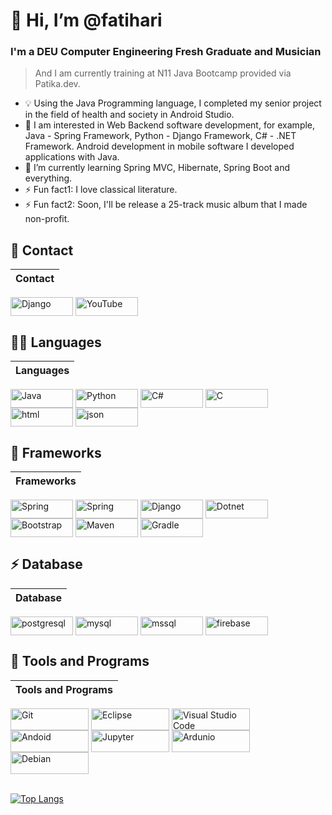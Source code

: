 # 👋 Hi, I’m @fatihari
### I'm a DEU Computer Engineering Fresh Graduate and Musician
> And I am currently training at N11 Java Bootcamp provided via Patika.dev.
- 💡  Using the Java Programming language, I completed my senior project in the field of health and society in Android Studio. 
- 👀 I am interested in Web Backend software development, for example, Java - Spring Framework, Python - Django Framework, C# - .NET Framework. Android development in mobile software I developed applications with Java. 
- 🌱 I’m currently learning Spring MVC, Hibernate, Spring Boot and everything.
- ⚡ Fun fact1: I love classical literature.
- ⚡ Fun fact2: Soon, I'll be release a 25-track music album that I made non-profit.


## 📱 Contact
Contact |
------------ |
[<img align="center" width="100px" height="30px" alt="Django" src="https://img.shields.io/badge/LinkedIn-0077B5?style=for-the-badge&logo=linkedin&logoColor=white" />][linkedin]
[<img align="center" width="100px" height="30px" alt="YouTube" src="https://img.shields.io/badge/YouTube-FF0000?style=for-the-badge&logo=youtube&logoColor=white" />][youtube]

## 👩‍💻 Languages
Languages |
------------ |
[<img align="center" alt="Java" width="100px" height="30px" src="https://img.shields.io/badge/Java-ED8B00?style=for-the-badge&logo=java&logoColor=white" />][java]
[<img align="center" alt="Python" width="100px" height="30px" src="https://img.shields.io/badge/Python-FFD43B?style=for-the-badge&logo=python&logoColor=darkgreen" />][python]
[<img align="center" alt="C#" width="100px" height="30px" src="https://img.shields.io/badge/C%23-239120?style=for-the-badge&logo=c-sharp&logoColor=white" />][csharp]
[<img align="center" alt="C" width="100px" height="30px" src="https://img.shields.io/badge/C-00599C?style=for-the-badge&logo=c&logoColor=white" />][c]
[<img align="center" alt="html" width="100px" height="30px" src="https://img.shields.io/badge/HTML5-E34F26?style=for-the-badge&logo=html5&logoColor=white" />][html]
[<img align="center" alt="json" width="100px" height="30px" src="https://img.shields.io/badge/json-5E5C5C?style=for-the-badge&logo=json&logoColor=white" />][json]

## 🚀 Frameworks
Frameworks |
------------ |
[<img align="center" alt="Spring" width="100px" height="30px" src="https://img.shields.io/badge/Spring-6DB33F?style=for-the-badge&logo=spring&logoColor=white" />][spring]
[<img align="center" alt="Spring" width="100px" height="30px" src="https://img.shields.io/badge/Spring_Boot-F2F4F9?style=for-the-badge&logo=spring-boot" />][spring]
[<img align="center" alt="Django" width="100px" height="30px" src="https://img.shields.io/badge/Django-092E20?style=for-the-badge&logo=django&logoColor=green" />][django]
[<img align="center" alt="Dotnet" width="100px" height="30px" src="https://img.shields.io/badge/.NET-512BD4?style=for-the-badge&logo=dotnet&logoColor=whit" />][dotnet]
[<img align="center" alt="Bootstrap" width="100px" height="30px" src="https://img.shields.io/badge/Bootstrap-563D7C?style=for-the-badge&logo=bootstrap&logoColor=white" />][bootstrap]
[<img align="center" alt="Maven" width="100px" height="30px" src="https://img.shields.io/badge/apache_maven-C71A36?style=for-the-badge&logo=apachemaven&logoColor=white" />][maven]
[<img align="center" alt="Gradle" width="100px" height="30px" src="https://img.shields.io/badge/gradle-02303A?style=for-the-badge&logo=gradle&logoColor=white" />][gradle]

## ⚡ Database 
Database |
------------ |
[<img align="center" alt="postgresql" width="100px" height="30px" src="https://img.shields.io/badge/PostgreSQL-316192?style=for-the-badge&logo=postgresql&logoColor=white" />][postgresql]
[<img align="center" alt="mysql" width="100px" height="30px" src="https://img.shields.io/badge/MySQL-00000F?style=for-the-badge&logo=mysql&logoColor=white" />][mysql]
[<img align="center" alt="mssql" width="100px" height="30px" src="https://img.shields.io/badge/Microsoft%20SQL%20Server-CC2927?style=for-the-badge&logo=microsoft%20sql%20server&logoColor=white" />][mssql]
[<img align="center" alt="firebase" width="100px" height="30px" src="https://img.shields.io/badge/firebase-ffca28?style=for-the-badge&logo=firebase&logoColor=black" />][firebase]

## 🚀 Tools and Programs
Tools and Programs |
------------ |
[<img align="center" alt="Git" width="125px" height="35px" src="https://img.shields.io/badge/Git-F05032?style=for-the-badge&logo=git&logoColor=white" />][git]
[<img align="center" alt="Eclipse" width="125px" height="35px" src="https://img.shields.io/badge/Eclipse-2C2255?style=for-the-badge&logo=eclipse&logoColor=white" />][eclipse]
[<img align="center" alt="Visual Studio Code" width="125px" height="35px" src="https://img.shields.io/badge/Visual_Studio_Code-0078D4?style=for-the-badge&logo=visual%20studio%20code&logoColor=white" />][vscode]
[<img align="center" alt="Andoid" width="125px" height="35px" src="https://img.shields.io/badge/Android_Studio-3DDC84?style=for-the-badge&logo=android-studio&logoColor=white" />][android]
[<img align="center" alt="Jupyter" width="125px" height="35px" src="https://img.shields.io/badge/Jupyter-F37626.svg?&style=for-the-badge&logo=Jupyter&logoColor=white" />][jupyter]
[<img align="center" alt="Ardunio" width="125px" height="35px" src="https://img.shields.io/badge/Arduino_IDE-00979D?style=for-the-badge&logo=arduino&logoColor=white" />][arduino]
[<img align="center" alt="Debian" width="125px" height="35px" src="https://img.shields.io/badge/Debian-A81D33?style=for-the-badge&logo=debian&logoColor=white" />][debian]

<!---
fatihari/fatihari is a ✨ special ✨ repository because its `README.md` (this file) appears on your GitHub profile.
You can click the Preview link to take a look at your changes.
--->

[youtube]: https://www.youtube.com/watch?v=0V4UAzTyuYs
[linkedin]: https://www.linkedin.com/in/fatiharics/
[django]: https://www.djangoproject.com
[python]: https://www.python.org
[android]: https://developer.android.com/studio
[java]: https://www.oracle.com/tr/java/technologies/javase-downloads.html
[csharp]: https://docs.microsoft.com/tr-tr/dotnet/csharp/
[c]: https:http://www.open-std.org/jtc1/sc22/wg14/
[arduino]: https://docs.arduino.cc
[bootstrap]: https://getbootstrap.com
[html]: https://www.w3.org/html/
[dotnet]: https://docs.microsoft.com/en-us/dotnet/
[firebase]: https://firebase.google.com/docs
[debian]: https://www.debian.org
[eclipse]: https://www.eclipse.org/downloads/
[jupyter]: https://jupyter.org
[vscode]: https://code.visualstudio.com
[spring]: https://spring.io
[json]: http://json.org/
[postgresql]: https://www.postgresql.org 
[mysql]: https://www.mysql.com
[mssql]: https://www.microsoft.com/tr-tr/sql-server/sql-server-downloads
[firebase]: https://firebase.google.com/docs/database
[git]: https://git-scm.com
[maven]: https://maven.apache.org
[gradle]: https://gradle.org
<br />
[![Top Langs](https://github-readme-stats.vercel.app/api/top-langs/?username=fatihari&layout=compact)](https://github.com/anuraghazra/github-readme-stats)

